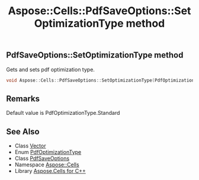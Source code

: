 ﻿---
title: Aspose::Cells::PdfSaveOptions::SetOptimizationType method
linktitle: SetOptimizationType
second_title: Aspose.Cells for C++ API Reference
description: 'Aspose::Cells::PdfSaveOptions::SetOptimizationType method. Gets and sets pdf optimization type in C++.'
type: docs
weight: 2400
url: /cpp/aspose.cells/pdfsaveoptions/setoptimizationtype/
---
## PdfSaveOptions::SetOptimizationType method


Gets and sets pdf optimization type.

```cpp
void Aspose::Cells::PdfSaveOptions::SetOptimizationType(PdfOptimizationType value)
```

## Remarks


Default value is PdfOptimizationType.Standard 
## See Also

* Class [Vector](../../vector/)
* Enum [PdfOptimizationType](../../../aspose.cells.rendering/pdfoptimizationtype/)
* Class [PdfSaveOptions](../)
* Namespace [Aspose::Cells](../../)
* Library [Aspose.Cells for C++](../../../)
